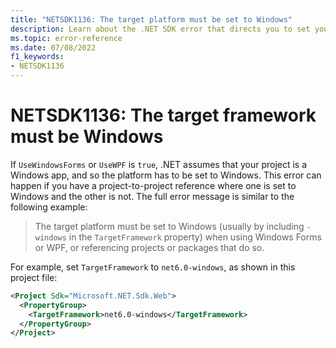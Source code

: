 ```yaml
---
title: "NETSDK1136: The target platform must be set to Windows"
description: Learn about the .NET SDK error that directs you to set your target platform to Windows.
ms.topic: error-reference
ms.date: 07/08/2022
f1_keywords:
- NETSDK1136
---
```

# NETSDK1136: The target framework must be Windows

If `UseWindowsForms` or `UseWPF` is `true`, .NET assumes that your project is a Windows app, and so the platform has to be set to Windows. This error can happen if you have a project-to-project reference where one is set to Windows and the other is not. The full error message is similar to the following example:

>The target platform must be set to Windows (usually by including `-windows` in the `TargetFramework` property) when using Windows Forms or WPF, or referencing projects or packages that do so.

For example, set `TargetFramework` to `net6.0-windows`, as shown in this project file:

```xml
<Project Sdk="Microsoft.NET.Sdk.Web">
  <PropertyGroup>
    <TargetFramework>net6.0-windows</TargetFramework>
  </PropertyGroup>
</Project>
```
